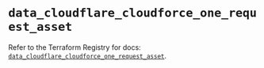 # `data_cloudflare_cloudforce_one_request_asset`

Refer to the Terraform Registry for docs: [`data_cloudflare_cloudforce_one_request_asset`](https://registry.terraform.io/providers/cloudflare/cloudflare/5.3.0/docs/data-sources/cloudforce_one_request_asset).
